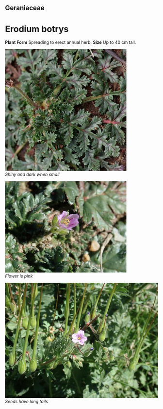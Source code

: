 ## Geraniaceae
# Erodium botrys

**Plant Form** Spreading to erect annual herb. **Size** Up to 40 cm tall.


![Shiny and dark when small](61477_P1020125.jpg)  
 *Shiny and dark when small* 

![Flower is pink](2358_P8177453.jpg)  
 *Flower is pink* 

![Seeds have long tails](4302_PA202821.jpg)  
 *Seeds have long tails* 

